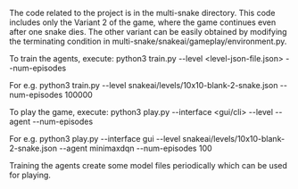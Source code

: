 The code related to the project is in the multi-snake directory. This code includes only the Variant 2 of the game, where the game continues even after one snake dies. The other variant can be easily obtained by modifying the terminating condition in multi-snake/snakeai/gameplay/environment.py.

To train the agents, execute:
python3 train.py --level <level-json-file.json> --num-episodes <num-episodes>

For e.g.
python3 train.py --level snakeai/levels/10x10-blank-2-snake.json --num-episodes 100000

To play the game, execute:
python3 play.py --interface <gui/cli> --level <level-json-file> --agent <agent-name> --num-episodes <num-episodes>

For e.g.
python3 play.py --interface gui --level snakeai/levels/10x10-blank-2-snake.json --agent minimaxdqn --num-episodes 100

Training the agents create some model files periodically which can be used for playing.
